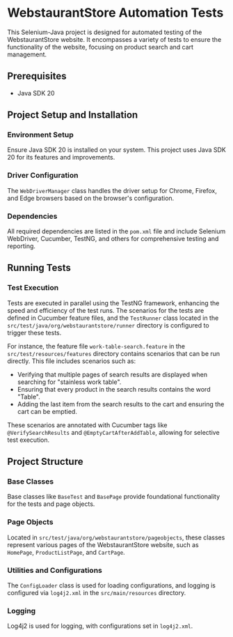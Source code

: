 # WebstaurantStore Automation Tests

This Selenium-Java project is designed for automated testing of the WebstaurantStore website. It encompasses a variety of tests to ensure the functionality of the website, focusing on product search and cart management.

## Prerequisites

- Java SDK 20

## Project Setup and Installation

### Environment Setup
Ensure Java SDK 20 is installed on your system. This project uses Java SDK 20 for its features and improvements.

### Driver Configuration
The `WebDriverManager` class handles the driver setup for Chrome, Firefox, and Edge browsers based on the browser's configuration.

### Dependencies
All required dependencies are listed in the `pom.xml` file and include Selenium WebDriver, Cucumber, TestNG, and others for comprehensive testing and reporting.

## Running Tests

### Test Execution
Tests are executed in parallel using the TestNG framework, enhancing the speed and efficiency of the test runs. The scenarios for the tests are defined in Cucumber feature files, and the `TestRunner` class located in the `src/test/java/org/webstaurantstore/runner` directory is configured to trigger these tests.

For instance, the feature file `work-table-search.feature` in the `src/test/resources/features` directory contains scenarios that can be run directly. This file includes scenarios such as:

- Verifying that multiple pages of search results are displayed when searching for "stainless work table".
- Ensuring that every product in the search results contains the word "Table".
- Adding the last item from the search results to the cart and ensuring the cart can be emptied.

These scenarios are annotated with Cucumber tags like `@VerifySearchResults` and `@EmptyCartAfterAddTable`, allowing for selective test execution.

## Project Structure

### Base Classes
Base classes like `BaseTest` and `BasePage` provide foundational functionality for the tests and page objects.

### Page Objects
Located in `src/test/java/org/webstaurantstore/pageobjects`, these classes represent various pages of the WebstaurantStore website, such as `HomePage`, `ProductListPage`, and `CartPage`.

### Utilities and Configurations
The `ConfigLoader` class is used for loading configurations, and logging is configured via `log4j2.xml` in the `src/main/resources` directory.

### Logging
Log4j2 is used for logging, with configurations set in `log4j2.xml`.
